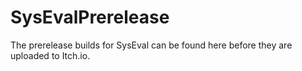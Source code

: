 # SysEvalPrerelease
The prerelease builds for SysEval can be found here before they are uploaded to Itch.io.
